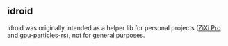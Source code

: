 ## idroid

idroid was originally intended as a helper lib for personal projects ([ZiXi Pro](https://apps.apple.com/us/app/id1507339788) and [gpu-particles-rs](https://github.com/jinleili/gpu-particles-rs)), not for general purposes.